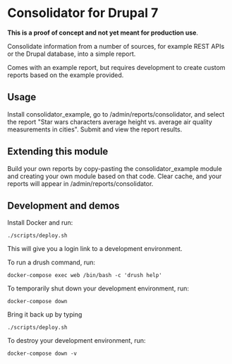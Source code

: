 Consolidator for Drupal 7
=====

**This is a proof of concept and not yet meant for production use**.

Consolidate information from a number of sources, for example REST APIs or the Drupal database, into a simple report.

Comes with an example report, but requires development to create custom reports based on the example provided.

Usage
-----

Install consolidator_example, go to /admin/reports/consolidator, and select the report "Star wars characters average height vs. average air quality measurements in cities". Submit and view the report results.

Extending this module
-----

Build your own reports by copy-pasting the consolidator_example module and creating your own module based on that code. Clear cache, and your reports will appear in /admin/reports/consolidator.

Development and demos
-----

Install Docker and run:

    ./scripts/deploy.sh

This will give you a login link to a development environment.

To run a drush command, run:

    docker-compose exec web /bin/bash -c 'drush help'

To temporarily shut down your development environment, run:

    docker-compose down

Bring it back up by typing

    ./scripts/deploy.sh

To destroy your development environment, run:

    docker-compose down -v
